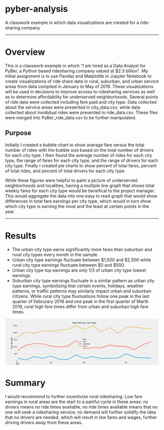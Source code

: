 # pyber-analysis

A classwork example in which data visualizations are created for a ride-sharing company

---
# Overview
This is a classwork example in which "I am hired as a Data Analyst for PyBer, a Python based ridesharing company valued at $2.3 billion". My initial assignment is to use Pandas and Matplotlib in Jupyter Notebook to create visualizations of ride share data in rural, suburban, and urban service areas from data compiled in January to May of 2019. These visualizations will be used in decisions to improve access to ridesharing services as well as to determine affordability for underserved neighborhoods. Several points of ride data were collected including fare paid and city type. Data collected about the service areas were presented in city_data.csv, while data collected about invididual rides were presented in ride_data.csv. These files were merged into PyBer_ride_data.csv to be further manipulated.

## Purpose
Initially I created a bubble chart to show average fare versus the total number of rides with the bubble size based on the total number of drivers for each city type. I then found the average number of rides for each city type, the range of fares for each city type, and the range of drivers for each city type. Finally I created pie charts to show percent of total fares, percent of total rides, and percent of total drivers for each city type. 

While these figures were helpful to paint a picture of underserved neighborhoods and localities, having a multiple line graph that shows total weekly fares for each city type would be benefical to the project manager. This would aggregate the data into one easy to read graph that would show differences in total fare earnings per city type, which would in turn show which city type is earning the most and the least at certain points in the year. 

---

# Results 

* The urban city type earns significantly more fares than suburban and rural city types every month in the sample. 
* Urban city type earnings fluctuate between $1,500 and $2,500 while rural city type earnings fluctuate between $0 and $500. 
* Urban city type top earnings are only 1/3 of urban city type lowest earnings. 
* Suburban city type earnings fluctuate in a similar pattern as urban city type earnings, symbolizing that certain events, holidays, weather patterns, or traffic patterns may similarly impact urban and suburban citizens. While rural city type fluxtuations follow one peak in the last quarter of Februrary 2019 and one peak in the first quarter of Marth 2019, rural high fare times differ from urban and suburban high fare times. 

![Total fare by city type screenshot](/analysis/PyBer_fare_summary.png)

# Summary

I would recommend to further incentivize rural ridesharing. Low fare earnings in rural areas are the start to a painful cycle in these areas: no drivers means no ride times available, no ride times available means that no one will seek a ridesharing service, no demand will further solidify the idea that no drivers are needed, which will result in low fares and wages, further driving drivers away from these areas. 

